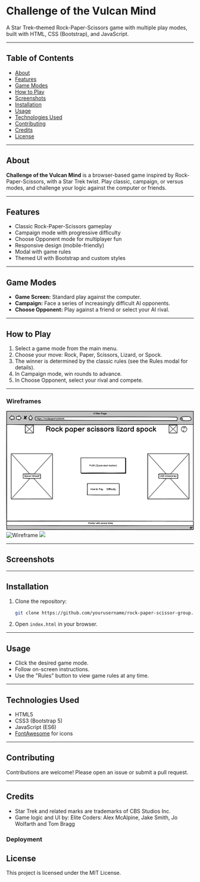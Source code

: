 # Challenge of the Vulcan Mind

A Star Trek–themed Rock-Paper-Scissors game with multiple play modes, built with HTML, CSS (Bootstrap), and JavaScript.

---

## Table of Contents

- [About](#about)
- [Features](#features)
- [Game Modes](#game-modes)
- [How to Play](#how-to-play)
- [Screenshots](#screenshots)
- [Installation](#installation)
- [Usage](#usage)
- [Technologies Used](#technologies-used)
- [Contributing](#contributing)
- [Credits](#credits)
- [License](#license)

---

## About

**Challenge of the Vulcan Mind** is a browser-based game inspired by Rock-Paper-Scissors, with a Star Trek twist. Play classic, campaign, or versus modes, and challenge your logic against the computer or friends.

---

## Features

- Classic Rock-Paper-Scissors gameplay
- Campaign mode with progressive difficulty
- Choose Opponent mode for multiplayer fun
- Responsive design (mobile-friendly)
- Modal with game rules
- Themed UI with Bootstrap and custom styles

---

## Game Modes

- **Game Screen:** Standard play against the computer.
- **Campaign:** Face a series of increasingly difficult AI opponents.
- **Choose Opponent:** Play against a friend or select your AI rival.

---

## How to Play

1. Select a game mode from the main menu.
2. Choose your move: Rock, Paper, Scissors, Lizard, or Spock.
3. The winner is determined by the classic rules (see the Rules modal for details).
4. In Campaign mode, win rounds to advance.
5. In Choose Opponent, select your rival and compete.

---

### Wireframes

<img src="readme-documentation/wireframes/Home-page.png" alt="Wireframe" width="600" />
<img src="readme-documentation/wireframes/Phone.pngphone" alt="Wireframe" width="600" />
<img src="readme-documentation/wireframes/Play-page.png alt="Wireframe" width="600" />


---

## Screenshots



---

## Installation

1. Clone the repository:
   ```sh
   git clone https://github.com/yourusername/rock-paper-scissor-group.git
   ```
2. Open `index.html` in your browser.

---

## Usage

- Click the desired game mode.
- Follow on-screen instructions.
- Use the "Rules" button to view game rules at any time.

---

## Technologies Used

- HTML5
- CSS3 (Bootstrap 5)
- JavaScript (ES6)
- [FontAwesome](https://fontawesome.com/) for icons

---

## Contributing

Contributions are welcome! Please open an issue or submit a pull request.

---

## Credits

- Star Trek and related marks are trademarks of CBS Studios Inc.
- Game logic and UI by:
Elite Coders: Alex McAlpine, Jake Smith, Jo Wolfarth and Tom Bragg 



### Deployment


## License

This project is licensed under the MIT License.


